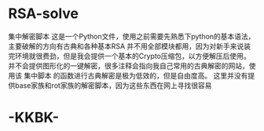 # RSA-solve
集中解密脚本
这是一个Python文件，使用之前需要先熟悉下python的基本语法，主要破解的方向有古典和各种基本RSA
并不用全部模块都用，因为对新手来说装完环境就很费劲，但是我会提供一个基本的Crypto压缩包，以方便解压后使用。
并不会提供图形化的一键解密，很多注释会指向我自己常用的古典解密的网站，使用该 集中脚本 的函数进行古典解密是极为低效的，但是自由度高。
这里并没有提供base家族和rot家族的解密脚本，因为这些东西在网上寻找很容易
# -KKBK-
